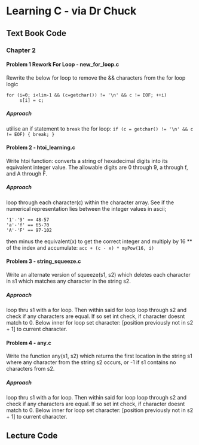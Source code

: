 # Learning C - via Dr Chuck

## Text Book Code
### Chapter 2 
#### Problem 1 Rework For Loop - new_for_loop.c
Rewrite the below for loop to remove the && characters from the for loop logic
```
for (i=0; i<lim-1 && (c=getchar()) != '\n' && c != EOF; ++i)
     s[i] = c;
```
##### Approach
utilise an if statement to `break` the for loop: 
`if (c = getchar() != '\n' && c != EOF) { break; }`

#### Problem 2 - htoi_learning.c
Write htoi function: converts a string of hexadecimal digits into its equivalent integer value. The allowable digits are 0 through 9, a through f, and A through F.

##### Approach
loop through each character(c) within the character array. See if the numerical representation lies between the integer values in ascii;
```
'1'-'9' == 48-57
'a'-'f' == 65-70
'A'-'F' == 97-102
```
then minus the equivalent(x) to get the correct integer and multiply by 16 ** of the index and accumulate: `acc + (c - x) * myPow(16, i)`

#### Problem 3 - string_squeeze.c
Write an alternate version of squeeze(s1, s2) which deletes each character in s1 which matches any character in the string s2.

##### Approach
loop thru s1 with a for loop. Then within said for loop loop through s2 and check if any characters are equal. If so set int check, if character doesnt match to 0. Below inner for loop set character: [position previously not in s2 + 1] to current character.

#### Problem 4 - any.c
Write the function any(s1, s2) which returns the first location in the string s1 where any character from the string s2 occurs, or -1 if s1 contains no characters from s2.

##### Approach
loop thru s1 with a for loop. Then within said for loop loop through s2 and check if any characters are equal. If so set int check, if character doesnt match to 0. Below inner for loop set character: [position previously not in s2 + 1] to current character.

## Lecture Code


